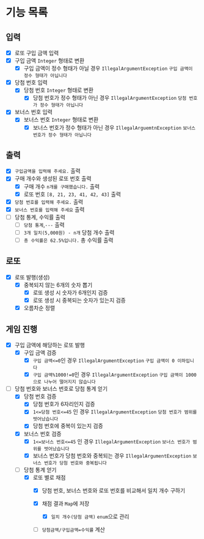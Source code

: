 # 기능 목록
## 입력 
- [x] 로또 구입 금액 입력
 - [x] 구입 금액 `Integer` 형태로 변환 
   - [x] 구입 금액이 정수 형태가 아닐 경우 `IllegalArgumentException` `구입 금액이 정수 형태가 아닙니다`
- [x] 당첨 번호 입력
  - [x] 당첨 번호 `Integer` 형태로 변환
    - [x] 당첨 번호가 정수 형태가 아닌 경우 `IllegalArgumentException` `당첨 번호가 정수 형태가 아닙니다`
- [x] 보너스 번호 입력
  - [x] 보너스 번호 `Integer` 형태로 변환 
    - [x] 보너스 번호가 정수 형태가 아닌 경우 `IllegalArguemtnException` `보너스 번호가 정수 형태가 아닙니다`
## 출력 
- [x] `구입금액을 입력해 주세요.` 출력 
- [x] 구매 개수와 생성된 로또 번호 출력
  - [x] 구매 개수 `n개를 구매했습니다.` 출력 
  - [x] 로또 번호 `[8, 21, 23, 41, 42, 43]` 출력 
- [x] `당첨 번호를 입력해 주세요.` 출력 
- [x] `보너스 번호를 입력해 주세요` 출력 
- [ ] 당첨 통계, 수익률 출력 
  - [ ] `당첨 통계`,`---` 출력 
  - [ ] `3개 일치(5,000원) - n개` 당첨 개수 출력 
  - [ ] `총 수익률은 62.5%입니다.` 총 수익률 출력
## 로또 
- [x] 로또 발행(생성)
  - [x] 중복되지 않는 6개의 숫자 뽑기 
    - [x] 로또 생성 시 숫자가 6개인지 검증 
    - [x] 로또 생성 시 중복되는 숫자가 있는지 검증
  - [x] 오름차순 정렬 
## 게임 진행 
- [x] 구입 금액에 해당하는 로또 발행 
  - [x] 구입 금액 검증 
    - [x] `구입 금액<=0`인 경우 `IllegalArgumentException` `구입 금액이 0 이하입니다` 
    - [x] `구입 금액%1000!=0`인 경우 `IllegalArgumentException` `구입 금액이 1000으로 나누어 떨어지지 않습니다`
- [ ] 당첨 번호와 보너스 번호로 당첨 통계 얻기
  - [x] 당첨 번호 검증 
    - [x] 당첨 번호가 6자리인지 검증
    - [x] `1<=당첨 번호<=45` 인 경우 `IllegalArgumentException` `당첨 번호가 범위를 벗어났습니다`
    - [x] 당첨 번호에 중복이 있는지 검증
  - [x] 보너스 번호 검증
    - [x] `1<=보너스 번호<=45` 인 경우 `IllegalArgumentException` `보너스 번호가 범위를 벗어났습니다`
    - [x] 보너스 번호가 당첨 번호와 중복되는 경우 `IllegalArgumentException` `보너스 번호가 당첨 번호와 중복됩니다` 
  - [ ] 당첨 통계 얻기 
    - [x] 로또 별로 채점
      - [x] 당첨 번호, 보너스 번호와 로또 번호를 비교해서 일치 개수 구하기
      - [x] 채점 결과 `Map`에 저장
        - [x] `일치 개수(당첨 금액)` `enum`으로 관리
      - [ ] `당첨금액/구입금액=수익률` 계산 

      


